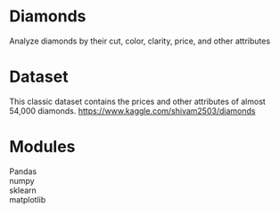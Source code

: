 # Diamonds<br>

Analyze diamonds by their cut, color, clarity, price, and other attributes

# Dataset <br>

This classic dataset contains the prices and other attributes of almost 54,000 diamonds. 
https://www.kaggle.com/shivam2503/diamonds

# Modules<br>

Pandas<br>
numpy <br>
sklearn <br>
matplotlib <br>

